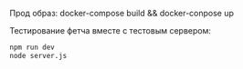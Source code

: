 Прод образ:
docker-compose build && docker-conpose up

Тестирование фетча вместе с тестовым сервером:
```bash
npm run dev
node server.js
```
